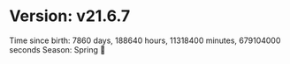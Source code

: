 # Version: v21.6.7
Time since birth: 7860 days, 188640 hours, 11318400 minutes, 679104000 seconds
Season: Spring 🌸
